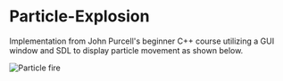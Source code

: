 # Particle-Explosion
Implementation from John Purcell's beginner C++ course utilizing a GUI window and SDL to display particle movement as shown below.


![Particle fire](https://media.giphy.com/media/VHkQt30TBXcOQrLurm/giphy.gif)
